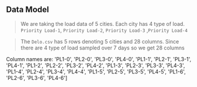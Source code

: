 ## Data Model

> We are taking the load data of 5 cities. Each city has 4 type of load. `Priority Load-1`, `Priority Load-2`, `Priority Load-3`
,`Priority Load-4`

> The `Delo.csv` has 5 rows denoting 5 cities and 28 columns. Since there are 4 type of load sampled over 7 days so we get 28 columns

Column names are:
'PL1-0',
 'PL2-0',
 'PL3-0',
 'PL4-0',
 'PL1-1',
 'PL2-1',
 'PL3-1',
 'PL4-1',
 'PL1-2',
 'PL2-2',
 'PL3-2',
 'PL4-2',
 'PL1-3',
 'PL2-3',
 'PL3-3',
 'PL4-3',
 'PL1-4',
 'PL2-4',
 'PL3-4',
 'PL4-4',
 'PL1-5',
 'PL2-5',
 'PL3-5',
 'PL4-5',
 'PL1-6',
 'PL2-6',
 'PL3-6',
 'PL4-6']
